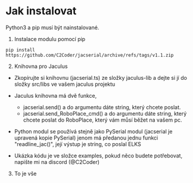 # Jak instalovat
Python3 a pip musí být nainstalované.

1. Instalace modulu pomocí pip

```
pip install https://github.com/C2Coder/jacserial/archive/refs/tags/v1.1.zip
```

2. Knihovna pro Jaculus
- Zkopírujte si knihovnu (jacserial.ts) ze složky jaculus-lib a dejte si jí do složky src/libs ve vašem jaculus projektu
- Jaculus knihovna má dvě funkce, 
    - jacserial.send() a do argumentu dáte string, který chcete poslat.
    - jacserial.send_RoboPlace_cmd() a do argumentu dáte string, který chcete poslat do RoboPlace, který vám můsí běžet na vašem pc.
- Python modul se používá stejně jako PySerial modul (jacserial je upravená kopie PySerial) jenom má předanou jednu funkci "readline_jac()", její výstup je string, co poslal ELKS

- Ukázka kódu je ve složce examples, pokud něco budete potřebovat, napište mi na discord (@C2Coder)

3. To je vše
